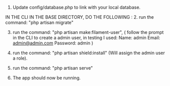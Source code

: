 1. Update config/database.php to link with your local 
database.

IN THE CLI IN THE BASE DIRECTORY, DO THE FOLLOWING : 
2. run the command: "php artisan migrate"

3. run the command: "php artisan make:filament-user", 
(
follow the prompt in the CLI to create a admin user, 
in testing I used:
Name: admin
Email: admin@admin.com
Password: admin 
)

4. run the command: "php artisan shield:install" 
(Will assign the admin user a role).

5. run the command: "php artisan serve"

6. The app should now be running.